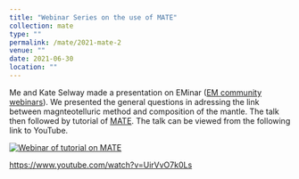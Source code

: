 ```yaml
---
title: "Webinar Series on the use of MATE"
collection: mate
type: ""
permalink: /mate/2021-mate-2
venue: ""
date: 2021-06-30
location: ""
---
```


Me and Kate Selway made a presentation on EMinar (<a href="https://www.mtnet.info/EMinars/EMinars.html">EM community webinars</a>). We presented the general questions in adressing the link between magnteotelluric method and composition of the mantle. The talk then followed by tutorial of <a href="https://github.com/sinanozaydin/MATE">MATE</a>. The talk can be viewed from the following link to YouTube.

[![Webinar of tutorial on MATE](https://img.youtube.com/vi/UirVvO7k0Ls/0.jpg)](https://www.youtube.com/watch?v=UirVvO7k0Ls)

https://www.youtube.com/watch?v=UirVvO7k0Ls

